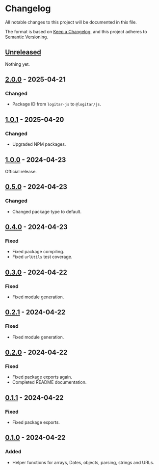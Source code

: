 # Changelog

All notable changes to this project will be documented in this file.

The format is based on [Keep a Changelog](https://keepachangelog.com/en/1.0.0/),
and this project adheres to [Semantic Versioning](https://semver.org/spec/v2.0.0.html).

## [Unreleased]

Nothing yet.

## [2.0.0] - 2025-04-21

### Changed

- Package ID from `logitar-js` to `@logitar/js`.

## [1.0.1] - 2025-04-20

### Changed

- Upgraded NPM packages.

## [1.0.0] - 2024-04-23

Official release.

## [0.5.0] - 2024-04-23

### Changed

- Changed package type to default.

## [0.4.0] - 2024-04-23

### Fixed

- Fixed package compiling.
- Fixed `urlUtils` test coverage.

## [0.3.0] - 2024-04-22

### Fixed

- Fixed module generation.

## [0.2.1] - 2024-04-22

### Fixed

- Fixed module generation.

## [0.2.0] - 2024-04-22

### Fixed

- Fixed package exports again.
- Completed README documentation.

## [0.1.1] - 2024-04-22

### Fixed

- Fixed package exports.

## [0.1.0] - 2024-04-22

### Added

- Helper functions for arrays, Dates, objects, parsing, strings and URLs.

[unreleased]: https://github.com/Logitar/js/compare/v2.0.0...HEAD
[2.0.0]: https://github.com/Logitar/js/compare/v1.0.1...v2.0.0
[1.0.1]: https://github.com/Logitar/js/compare/v1.0.1...v1.0.1
[1.0.0]: https://github.com/Logitar/js/compare/v0.5.0...v1.0.0
[0.5.0]: https://github.com/Logitar/js/compare/v0.4.0...v0.5.0
[0.4.0]: https://github.com/Logitar/js/compare/v0.3.0...v0.4.0
[0.3.0]: https://github.com/Logitar/js/compare/v0.2.1...v0.3.0
[0.2.1]: https://github.com/Logitar/js/compare/v0.2.0...v0.2.1
[0.2.0]: https://github.com/Logitar/js/compare/v0.1.1...v0.2.0
[0.1.1]: https://github.com/Logitar/js/compare/v0.1.0...v0.1.1
[0.1.0]: https://github.com/Logitar/js/releases/tag/v0.1.0
